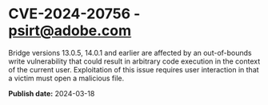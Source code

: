 # CVE-2024-20756 - psirt@adobe.com

Bridge versions 13.0.5, 14.0.1 and earlier are affected by an out-of-bounds write vulnerability that could result in arbitrary code execution in the context of the current user. Exploitation of this issue requires user interaction in that a victim must open a malicious file.

**Publish date:** 2024-03-18
